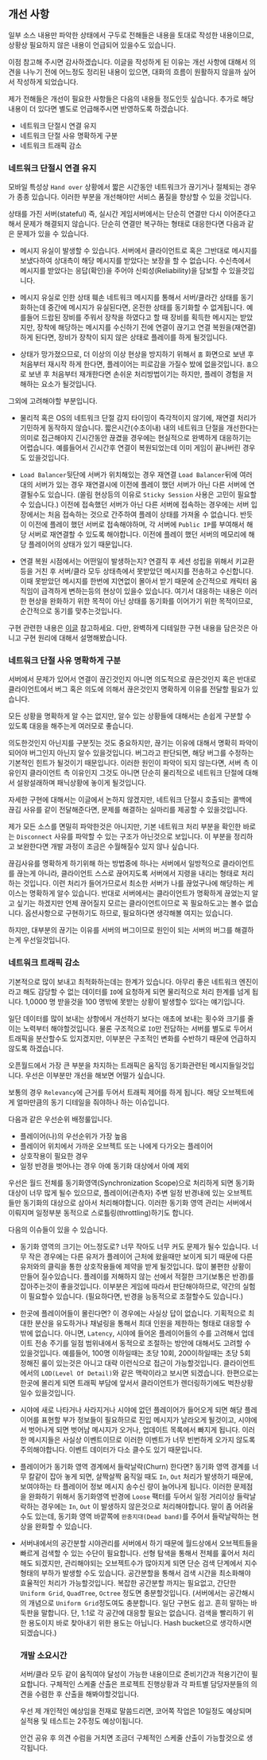 ## 개선 사항

일부 소스 내용만 파악한 상태에서 구두로 전해들은 내용을 토대로 작성한 내용이므로, 상황상 필요하지 않은 내용이 언급되어 있을수도 있습니다.

이점 참고해 주시면 감사하겠습니다. 이글을 작성하게 된 이유는 개선 사항에 대해서 의견을 나누기 전에 어느정도 정리된 내용이 있으면, 대화의 흐름이 원활하지 않을까 싶어서 작성하게 되었습니다.

제가 전해들은 개선이 필요한 사항들은 다음의 내용들 정도인듯 싶습니다. 추가로 해당 내용이 더 있다면 별도로 언급해주시면 반영하도록 하겠습니다.

- 네트워크 단절시 연결 유지
- 네트워크 단절 사유 명확하게 구분
- 네트워크 트래픽 감소


### 네트워크 단절시 연결 유지

모바일 특성상 `Hand over` 상황에서 짧은 시간동안 네트워크가 끊기거나 절체되는 경우가 종종 있습니다. 이러한 부분을 개선해야만 서비스 품질을 향상할 수 있을 것입니다.

상태를 가진 서버(stateful) 즉, 실시간 게임서버에서는 단순히 연결만 다시 이어준다고해서 문제가 해결되지 않습니다. 단순히 연결만 복구하는 형태로 대응한다면 다음과 같은 문제가 있을 수 있습니다.

- 메시지 유실이 발생할 수 있습니다.
  서버에서 클라이언트로 혹은 그반대로 메시지를 보냈다하여 상대측이 해당 메시지를 받았다는 보장을 할 수 없습니다.
  수신측에서 메시지를 받았다는 응답(확인)을 주어야 신뢰성(Reliability)을 담보할 수 있을것입니다.

- 메시지 유실로 인한 상태 훼손
  네트워크 메시지를 통해서 서버/클라간 상태를 동기화하는데 중간에 메시지가 유실된다면, 온전한 상태를 동기화할 수 없게됩니다.
  예를들어 드랍된 장비를 주워서 장착을 하였다고 할 때 장비를 획득한 메시지는 받았지만, 장착에 해당하는 메시지를 수신하기 전에
  연결이 끊기고 연결 복원을(재연결) 하게 된다면, 장비가 장착이 되지 않은 상태로 플레이를 하게 될것입니다.

- 상태가 망가졌으므로, 더 이상의 이상 현상을 방지하기 위해서 `홈` 화면으로 보낸 후 처음부터 재시작 하게 한다면, 플레이어는 피로감을 가질수 밨에 없을것입니다.
  `홈`으로 보낸 후 처음부터 재개한다면 손쉬운 처리방법이기는 하지만, 플레이 경험을 저해하는 요소가 될것입니다.

그외에 고려해야할 부분입니다.

- 물리적 혹은 OS의 네트워크 단절 감지 타이밍이 즉각적이지 않기에, 재연결 처리가 기민하게 동작하지 않습니다.
  짧은시간(수초이내) 내의 네트워크 단절을 개선한다는 의미로 접근해야지 긴시간동안 끊겼을 경우에는 현실적으로 완벽하게 대응하기는 어렵습니다. 예를들어서 긴시간후 연결이 복원되었는데 이미 게임이 끝나버린 경우도 있을것입니다.

- `Load Balancer`뒷단에 서버가 위치해있는 경우 재연결
  `Load Balancer`뒤에 여러대의 서버가 있는 경우 재연결시에 이전에 플레이 했던 서버가 아닌 다른 서버에 연결될수도 있습니다.
  (쏠림 현상등의 이유로 `Sticky Session` 사용은 고민이 필요할 수 있습니다.)
  이전에 접속했던 서버가 아닌 다른 서버에 접속하는 경우에는 서버 입장에서는 처음 접속하는 것으로 간주하여 플레이 상태를 가져올 수 없습니다.
  반듯이 이전에 플레이 했던 서버로 접속해야하며, 각 서버에 `Public IP`를 부여해서 해당 서버로 재연결할 수 있도록 해야합니다.
  이전에 플레이 했던 서버의 메모리에 해당 플레이어의 상태가 있기 때문입니다.

- 연결 복원 시점에서는 어떤일이 발생하는지?
  연결직 후 세션 성립을 위해서 키교환등을 거친 후 서버/클라 모두 상태측에서 못받았던 메시지를 전송하고 수신합니다.
  이때 못받았던 메시지를 한번에 지연없이 몰아서 받기 때문에 순간적으로 캐릭터 움직임이 급격하게 변하는등의 현상이 있을수 있습니다.
  여기서 대응하는 내용은 이러한 현상을 완화하기 위한 목적이 아닌 상태를 동기화를 이어가기 위한 목적이므로, 순간적으로 동기를 맞추는것입니다.

구현 관련한 내용은 [이글](https://github.com/maxidea1024/public-articles/blob/master/reliable-session.md) 참고하세요.
다만, 완벽하게 디테일한 구현 내용을 담은것은 아니고 구현 원리에 대해서 설명해봤습니다.


### 네트워크 단절 사유 명확하게 구분

서버에서 문제가 있어서 연결이 끊긴것인지 아니면 의도적으로 끊은것인지 혹은 반대로 클라이언트에서 버그 혹은 의도에 의해서 끊은것인지 명확하게 이유를 전달할 필요가 있습니다.

모든 상황을 명확하게 알 수는 없지만, 알수 있는 상황들에 대해서는 손쉽게 구분할 수 있도록 대응을 해주는게 여러모로 좋습니다.

의도한것인지 아닌지를 구분짓는 것도 중요하지만, 끊기는 이유에 대해서 명확히 파악이 되어야 버그인지 아닌지 알수 있을것입니다. 버그라고 판단되면, 해당 버그를 수정하는 기본적인 힌트가 될것이기 때문입니다. 이러한 원인이 파악이 되지 않는다면, 서버 측 이유인지 클라이언트 측 이유인지 그것도 아니면 단순히 물리적으로 네트워크 단절에 대해서 설왕설래하며 패닉상황에 놓이게 될것입니다.

자세한 구현에 대해서는 이글에서 논하지 않겠지만, 네트워크 단절시 호출되는 콜백에 끊김 사유를 같이 전달해준다면, 문제를 해결하는 실마리를 제공할 수 있을것입니다.

제가 모든 소스를 면밀히 파악한것은 아니지만, 기본 네트워크 처리 부분을 확인한 바로는 `Disconnect` 사유를 파악할 수 있는 구조가 아닌것으로 보입니다. 이 부분을 정리하고 보완한다면 개발 과정이 조금은 수월해질수 있지 않나 싶습니다.

끊김사유를 명확하게 하기위해 하는 방법중에 하나는 서버에서 일방적으로 클라이언트를 끊는게 아니라, 클라이언트 스스로 끊어지도록 서버에서 지령을 내리는 형태로 처리하는 것입니다. 이런 처리가 들어가므로서 최소한 서버가 나를 끊었구나에 해당하는 케이스는 명확하게 알수 있습니다. 반대로 서버에서는 클라이언트가 명확하게 끊었는지 알고 싶기는 하겠지만 언제 끊어질지 모르는 클라이언트이므로 꼭 필요하도고는 볼수 없습니다. 옵션사항으로 구현하기도 하므로, 필요하다면 생각해볼 여지는 있습니다.

하지만, 대부분의 끊기는 이유를 서버의 버그이므로 원인이 되는 서버의 버그를 해결하는게 우선일것입니다.

### 네트워크 트래픽 감소

기본적으로 많이 보내고 최적화하는데는 한계가 있습니다. 아무리 좋은 네트워크 엔진이라고 해도 감당할 수 없는 데이터를 `IO`에 요청하게 되면 물리적으로 처리 한계를 넘게 됩니다. 1,0000 명 받을것을 100 명밖에 못받는 상황이 발생할수 있다는 얘기입니다.

일단 데이터를 많이 보내는 상항에서 개선하기 보다는 애초에 보내는 횟수와 크기를 줄이는 노력부터 해야할것입니다. 물론 구조적으로 `IO`만 전담하는 서버를 별도로 두어서 트래픽을 분산할수도 있지겠지만, 이부분은 구조적인 변화를 수반하기 때문에 언급하지 않도록 하겠습니다.

오픈월드에서 가장 큰 부분을 차지하는 트래픽은 움직임 동기화관련된 메시지들일것입니다. 우선은 이부분만 개선을 해보면 어떨가 싶습니다.

보통의 경우 `Relevancy`에 근거를 두어서 트래픽 제어를 하게 됩니다. 해당 오브젝트에게 얼마만큼의 동기 디테일을 줘야하나 하는 이슈입니다.

다음과 같은 우선순위 배정룰입니다.

- 플레이어(나)의 우선순위가 가장 높음
- 플레이어 위치에서 가까운 오브젝트 또는 나에게 다가오는 플레이어
- 상호작용이 필요한 경우
- 일정 반경을 벗어나는 경우 아예 동기화 대상에서 아예 제외

우선은 월드 전체를 동기화영역(Synchronization Scope)으로 처리하게 되면 동기화 대상이 너무 많게 될수 있으므로, 플레이어(관측자) 주변 일정 반경내에 있는 오브젝트들만 동기화의 대상으로 삼아서 처리해야합니다. 이러한 동기화 영역 관리는 서버에서 이뤄지며 일정부분 동적으로 스로틀링(throttling)하기도 합니다.

다음의 이슈들이 있을 수 있습니다.

- 동기화 영역의 크기는 어느정도로?
  너무 작아도 너무 커도 문제가 될수 있습니다.
  너무 작은 경우에는 다른 유저가 플레이어 근처에 왔을때만 보이게 되기 때문에 다른 유저와의 클릭을 통한 상호작용들에 제약을
  받게 될것입니다. 많이 불편한 상황이 만들어 질수있습니다.
  플레이를 저해하지 않는 선에서 적절한 크기(보통은 반경)를 잡아주는것이 좋을것입니다. 이부분은 게임에 따라서 판단해야하므로,
  약간의 실험이 필요할수 있습니다. (필요하다면, 반경을 능동적으로 조절할수도 있습니다.)

- 한곳에 플레이어들이 몰린다면?
  이 경우에는 사실상 답이 없습니다. 기획적으로 최대한 분산을 유도하거나 채널링을 통해서 최대 인원을 제한하는 형태로 대응할 수 밖에 없습니다.
  아니면, `Latency`, 시야에 들어온 플레이어들의 수를 고려해서 업데이트 전송 주기를 일점 범위내에서 동적으로 조절하는 방안에 대해서도 고려할 수 있을것입니다. 예를들어, 100명 이하일때는 초당 10회, 200이하일때는 초당 5회 정해진 룰이 있는것은 아니고 대략 이런식으로 접근이 가능할것입니다. 클라이언트에서의 `LOD(Level Of Detail)`와 같은 맥락이라고 보시면 되겠습니다.
  한편으로는 한곳에 몰리게 되면 트래픽 부담에 앞서서 클라이언트가 렌더링하기에도 벅찬상황일수 있을것입니다.

- 시야에 새로 나타거나 사라지거나
  시야에 없던 플레이어가 들어오게 되면 해당 플레이어를 표현할 부가 정보들이 필요하므로 진입 메시지가 날라오게 될것이고,
  시야에서 벗어나게 되면 벗어남 메시지가 오거나, 업데이트 목록에서 빠지게 됩니다. 이러한 메시지들은 사실상 이벤트이므로
  이러한 이벤트가 너무 빈번하게 오가지 않도록 주의해야합니다. 이벤트 데이터가 다소 클수도 있기 때문입니다.

- 플레이어가 동기화 영역 경계에서 들락날락(Churn) 한다면?
  동기화 영역 경계를 너무 칼같이 잡아 놓게 되면, 살짝살짝 움직일 때도 `In`, `Out` 처리가 발생하기 때문에, 보여야하는 타 플레이어 정보 메시지 송수신 량이 늘어나게 됩니다.
  이러한 문제점을 완화하기 위해서 동기화영역 반경에 `Loose` 팩터를 두어서 일정 거리이상 들락날락하는 경우에는 `In`, `Out` 이 발생하지 않은것으로 처리해야합니다.
  말이 좀 어려울수도 있는데, 동기화 영역 바깥쪽에 `완충지대(Dead band)`를 주어서 들락날락하는 현상을 완화할 수 있습니다.

- 서버내에서의 공간분할
  시야관리를 서버에서 하기 때문에 월드상에서 오브젝트들을 빠르게 검색할 수 있는 수단이 필요합니다.
  선형 탐색을 통해서 전체를 훑어서 처리해도 되겠지만, 관리해야되는 오브젝트수가 많아지게 되면 단순 검색 단계에서 지수형태의 부하가 발생할 수도 있습니다. 공간분할을 통해서 검색 시간을 최소화해야 효율적인 처리가 가능할것입니다.
  복잡한 공간분할 까지는 필요없고, 간단한 `Uniform Grid`, `QuadTree`, `Octree` 정도면 충분할것입니다.
  (서버에서는 공간해시의 개념으로 `Uniform Grid`정도여도 충분합니다. 일단 구현도 쉽고. 흔히 말하는 바둑판을 말합니다. 단, 1:1로 각 공간에 대응할 필요는 없습니다. 검색을 빨리하기 위한 용도이지 바로 찾아내기 위한 용도는 아닙니다. Hash bucket으로 생각하시면 되겠습니다.)


  ### 개발 소요시간

  서버/클라 모두 같이 움직여야 달성이 가능한 내용이므로 준비기간과 적용기간이 필요합니다. 구체적인 스케줄 산출은 프로젝트 진행상황과 각 파트별 담당자분들의 의견을 수렴한 후 산출을 해봐야할것입니다.

  우선 제 개인적인 예상임을 전재로 말씀드리면, 코어쪽 작업은 10일정도 예상되며 실적용 및 테스트는 2주정도 예상이됩니다.

  안건 공유 후 의견 수럼을 거치면 조금더 구체적인 스케줄 산출이 가능할것으로 생각됩니다.
  